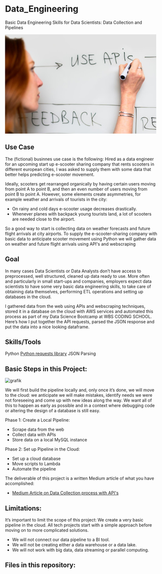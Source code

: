 # Data_Engineering
Basic Data Engineering Skills for Data Scientists: Data Collection and Pipelines

![](picture_project.png)

## Use Case
The (fictional) businnes use case is the following: Hired as a data engineer for an upcoming start up e-scooter sharing company that rents scooters in different european cities, I was asked to supply them with some data that better helps predicting e-scooter movement.

Ideally, scooters get rearranged organically by having certain users moving from point A to point B, and then an even number of users moving from point B to point A. However, some elements create asymmetries, for example weather and arrivals of tourists in the city:
- On rainy and cold days e-scooter usage decreases drastically.
- Whenever planes with backpack young tourists land, a lot of scooters are needed close to the airport.

So a good way to start is collecting data on weather forecasts and future flight arrivals at city airports. To supply the e-scooter-sharing company with basic data to anticipate scooter movement using Python we will gather data on weather and future flight arrivals using API's and webscraping

## Goal 
In many cases Data Scientists or Data Analysts don’t have access to preprocessed, well structured, cleaned up data ready to use. More often and particularly in small start-ups and companies, employers expect data scientists to have some very basic data engineering skills, to take care of obtaining data themselves, performing ETL operations and setting up databases in the cloud. 

I gathered data from the web using APIs and webscraping techniques, stored it in a database on the cloud with AWS services and automated this process as part of my Data Science Bootcamp at WBS CODING SCHOOL. Here’s how I put together the API requests, parsed the JSON response and put the data into a nice looking dataframe.

## Skills/Tools
Python
[Python requests library](https://pypi.org/project/requests/)
JSON Parsing

## Basic Steps in this Project: 

![grafik](https://user-images.githubusercontent.com/100354393/206842323-8d05a438-ba00-4afd-b1b4-ff32f1f15b40.png)

We will first build the pipeline locally and, only once it’s done, we will move to the cloud: we anticipate we will make mistakes, identify needs we were not foreseeing and come up with new ideas along the way. We want all of this to happen as early as possible and in a context where debugging code or altering the design of a database is still easy.

Phase 1: Create a Local Pipeline: 
- Scrape data from the web
- Collect data with APIs
- Store data on a local MySQL instance

Phase 2: Set up Pipeline in the Cloud: 
- Set up a cloud database
- Move scripts to Lambda
- Automate the pipeline 

The deliverable of this project is a written Medium article of what you have accomplished: 
- [Medium Article on Data Collection process with API's](https://medium.com/@rene.markovits/data-engineering-skills-for-data-scientists-c095e01dd82b)


## Limitations: 
It’s important to limit the scope of this project: We create a very basic pipeline in the cloud. 
All tech projects start with a simple approach before moving on to more complicated solutions.
- We will not connect our data pipeline to a BI tool. 
- We will not be creating either a data warehouse or a data lake.
- We will not work with big data, data streaming or parallel computing.

## Files in this repository: 



